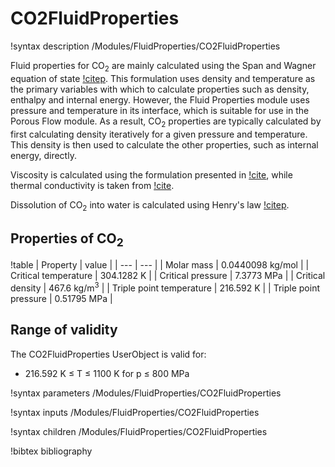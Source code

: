 # CO2FluidProperties

!syntax description /Modules/FluidProperties/CO2FluidProperties

Fluid properties for CO$_2$ are mainly calculated using the Span and Wagner equation of state
[!citep](spanwagner1996). This formulation uses density and temperature as the primary variables with
which to calculate properties such as density, enthalpy and internal energy. However, the Fluid
Properties module uses pressure and temperature in its interface, which is suitable for use in the
Porous Flow module. As a result, CO$_2$ properties are typically calculated by first calculating
density iteratively for a given pressure and temperature. This density is then used to calculate the
other properties, such as internal energy, directly.

Viscosity is calculated using the formulation presented in [!cite](fenghour1998), while
thermal conductivity is taken from [!cite](scalabrin2006).

Dissolution of CO$_2$ into water is calculated using Henry's law [!citep](iapws2004).

## Properties of CO$_2$

!table
| Property             | value |
| --- | --- |
| Molar mass           | 0.0440098 kg/mol |
| Critical temperature | 304.1282 K       |
| Critical pressure    | 7.3773 MPa        |
| Critical density     | 467.6 kg/m$^3$ |
| Triple point temperature | 216.592 K |
| Triple point pressure | 0.51795 MPa |

## Range of validity

The CO2FluidProperties UserObject is valid for:

- 216.592 K $\le$ T $\le$ 1100 K for p $\le$ 800 MPa

!syntax parameters /Modules/FluidProperties/CO2FluidProperties

!syntax inputs /Modules/FluidProperties/CO2FluidProperties

!syntax children /Modules/FluidProperties/CO2FluidProperties

!bibtex bibliography
